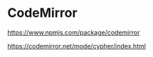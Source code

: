 # CodeMirror

https://www.npmjs.com/package/codemirror

https://codemirror.net/mode/cypher/index.html